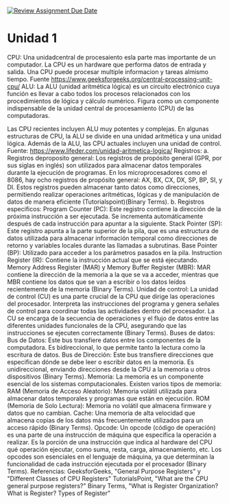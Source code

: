 [![Review Assignment Due Date](https://classroom.github.com/assets/deadline-readme-button-22041afd0340ce965d47ae6ef1cefeee28c7c493a6346c4f15d667ab976d596c.svg)](https://classroom.github.com/a/EID3BRwM)
# Unidad 1
CPU: Una unidadcentral de procesaiento esla parte mas importante de un computador. La CPU es un hardware que performa datos de entrada y salida. Una CPU puede procesar multiple informacion y tareas almismo tiempo. Fuente https://www.geeksforgeeks.org/central-processing-unit-cpu/
ALU: La ALU (unidad aritmética lógica) es un circuito electrónico cuya función es llevar a cabo todos los procesos relacionados con los procedimientos de lógica y cálculo numérico. Figura como un componente indispensable de la unidad central de procesamiento (CPU) de las computadoras.

Las CPU recientes incluyen ALU muy potentes y complejas. En algunas estructuras de CPU, la ALU se divide en una unidad aritmética y una unidad lógica. Además de la ALU, las CPU actuales incluyen una unidad de control. Fuente: https://www.lifeder.com/unidad-aritmetica-logica/
Registros: 
a. Registros deproposito general: Los registros de propósito general (GPR, por sus siglas en inglés) son utilizados para almacenar datos temporales durante la ejecución de programas. En los microprocesadores como el 8086, hay ocho registros de propósito general: AX, BX, CX, DX, SP, BP, SI, y DI. Estos registros pueden almacenar tanto datos como direcciones, permitiendo realizar operaciones aritméticas, lógicas y de manipulación de datos de manera eficiente​ (Tutorialspoint)​​ (Binary Terms)​.
b. Registros especificos: 
Program Counter (PC): Este registro contiene la dirección de la próxima instrucción a ser ejecutada. Se incrementa automáticamente después de cada instrucción para apuntar a la siguiente.
Stack Pointer (SP): Este registro apunta a la parte superior de la pila, que es una estructura de datos utilizada para almacenar información temporal como direcciones de retorno y variables locales durante las llamadas a subrutinas.
Base Pointer (BP): Utilizado para acceder a los parámetros pasados en la pila.
Instruction Register (IR): Contiene la instrucción actual que se está ejecutando.
Memory Address Register (MAR) y Memory Buffer Register (MBR): MAR contiene la dirección de la memoria a la que se va a acceder, mientras que MBR contiene los datos que se van a escribir o los datos leídos recientemente de la memoria​ (Binary Terms)​.
Unidad de control: La unidad de control (CU) es una parte crucial de la CPU que dirige las operaciones del procesador. Interpreta las instrucciones del programa y genera señales de control para coordinar todas las actividades dentro del procesador. La CU se encarga de la secuencia de operaciones y el flujo de datos entre las diferentes unidades funcionales de la CPU, asegurando que las instrucciones se ejecuten correctamente​ (Binary Terms)​. 
Buses de datos: 
Bus de Datos: Este bus transfiere datos entre los componentes de la computadora. Es bidireccional, lo que permite tanto la lectura como la escritura de datos.
Bus de Dirección: Este bus transfiere direcciones que especifican dónde se debe leer o escribir datos en la memoria. Es unidireccional, enviando direcciones desde la CPU a la memoria u otros dispositivos​ (Binary Terms)​.
Memoria: 
La memoria es un componente esencial de los sistemas computacionales. Existen varios tipos de memoria:
RAM (Memoria de Acceso Aleatorio): Memoria volátil utilizada para almacenar datos temporales y programas que están en ejecución.
ROM (Memoria de Solo Lectura): Memoria no volátil que almacena firmware y datos que no cambian.
Cache: Una memoria de alta velocidad que almacena copias de los datos más frecuentemente utilizados para un acceso rápido​ (Binary Terms)​.
Opcode: Un opcode (código de operación) es una parte de una instrucción de máquina que especifica la operación a realizar. Es la porción de una instrucción que indica al hardware del CPU qué operación ejecutar, como suma, resta, carga, almacenamiento, etc. Los opcodes son esenciales en el lenguaje de máquina, ya que determinan la funcionalidad de cada instrucción ejecutada por el procesador​ (Binary Terms)​.
Referencias: 
GeeksforGeeks, "General Purpose Registers" y "Different Classes of CPU Registers"
TutorialsPoint, "What are the CPU general purpose registers?"
Binary Terms, "What is Register Organization? What is Register? Types of Register"